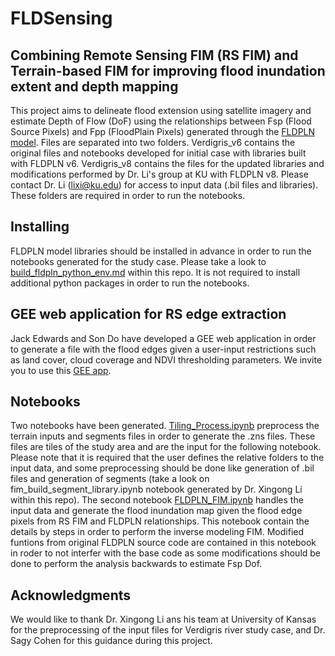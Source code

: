 # FLDSensing

## Combining Remote Sensing FIM (RS FIM) and Terrain-based FIM for improving flood inundation extent and depth mapping
This project aims to delineate flood extension using satellite imagery and estimate Depth of Flow (DoF) using the relationships between Fsp (Flood Source Pixels) and Fpp (FloodPlain Pixels) generated through the [FLDPLN model](https://kuscholarworks.ku.edu/handle/1808/5354).
Files are separated into two folders. Verdigris_v6 contains the original files and notebooks developed for initial case with libraries built with FLDPLN v6. Verdigris_v8 contains the files for the updated libraries and modifications performed by Dr. Li's group at KU with FLDPLN v8. Please contact Dr. Li (lixi@ku.edu) for access to input data (.bil files and libraries).
These folders are required in order to run the notebooks.

## Installing
FLDPLN model libraries should be installed in advance in order to run the notebooks generated for the study case. Please take a look to [build_fldpln_python_env.md](https://github.com/NWC-CUAHSI-Summer-Institute/FLDSensing/blob/main/build_fldpln_python_env.md) within this repo.
It is not required to install additional python packages in order to run the notebooks.

## GEE web application for RS edge extraction
Jack Edwards and Son Do have developed a GEE web application in order to generate a file with the flood edges given a user-input restrictions such as land cover, cloud coverage and NDVI thresholding parameters. We invite you to use this [GEE app](https://code.earthengine.google.com/7fdedb761735f72a53f4691876ce47a2).

## Notebooks
Two notebooks have been generated. [Tiling_Process.ipynb](https://github.com/NWC-CUAHSI-Summer-Institute/FLDSensing/blob/main/fim_build_segment_library.ipynb) preprocess the terrain inputs and segments files in order to generate the .zns files. These files are tiles of the study area and are the input for the following notebook. Please note that it is required that the user defines the relative folders to the input data, and some preprocessing should be done like generation of .bil files and generation of segments (take a look on fim_build_segment_library.ipynb notebook generated by Dr. Xingong Li within this repo).
The second notebook [FLDPLN_FIM.ipynb](https://github.com/NWC-CUAHSI-Summer-Institute/FLDSensing/blob/main/FLDPLN_FIM.ipynb) handles the input data and generate the flood inundation map given the flood edge pixels from RS FIM and FLDPLN relationships. This notebook contain the details by steps in order to perform the inverse modeling FIM. Modified funtions from original FLDPLN source code are contained in this notebook in roder to not interfer with the base code as some modifications should be done to perform the analysis backwards to estimate Fsp Dof.

## Acknowledgments
We would like to thank Dr. Xingong Li ans his team at University of Kansas for the preprocessing of the input files for Verdigris river study case, and Dr. Sagy Cohen for this guidance during this project.

